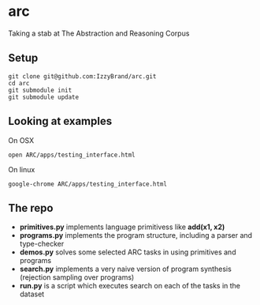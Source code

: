 # arc
Taking a stab at The Abstraction and Reasoning Corpus


## Setup

```
git clone git@github.com:IzzyBrand/arc.git
cd arc
git submodule init
git submodule update
```

## Looking at examples

On OSX

```
open ARC/apps/testing_interface.html
```

On linux

```
google-chrome ARC/apps/testing_interface.html
```

## The repo

 * **primitives.py** implements language primitivess like **add(x1, x2)**
 * **programs.py** implements the program structure, including a parser and type-checker
 * **demos.py** solves some selected ARC tasks in using primitives and programs
 * **search.py** implements a very naive version of program synthesis (rejection sampling over programs)
 * **run.py** is a script which executes search on each of the tasks in the dataset
 
